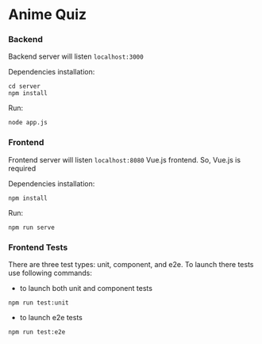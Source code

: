 # Anime Quiz

### Backend
Backend server will listen `localhost:3000`

Dependencies installation:
```script
cd server
npm install 
```

Run:
```script
node app.js 
```

### Frontend
Frontend server will listen `localhost:8080`
Vue.js frontend. So, Vue.js is required

Dependencies installation:
```script
npm install
```

Run:
```script
npm run serve
```

### Frontend Tests

There are three test types: unit, component, and e2e.
To launch there tests use following commands:
- to launch both unit and component tests
```script
npm run test:unit
```
- to launch e2e tests
```script
npm run test:e2e
```
